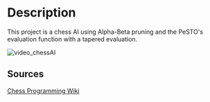 
# Description
This project is a chess AI using Alpha-Beta pruning and the PeSTO's evaluation function with a tapered evaluation.

![video_chessAI](https://github.com/user-attachments/assets/d00abf75-dc84-4aba-a883-8564e75a0171)

## Sources
[Chess Programming Wiki](https://www.chessprogramming.org/Main_Page)

